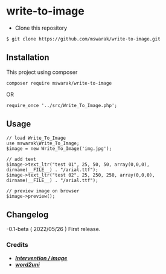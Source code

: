 # write-to-image
- Clone this repository
```
$ git clone https://github.com/mswarak/write-to-image.git
```

## Installation
This project using composer
```
composer require mswarak/write-to-image
```

OR

```
require_once '../src/Write_To_Image.php';
```

## Usage
```
// load Write_To_Image
use mswarak\Write_To_Image;
$image = new Write_To_Image('img.jpg');

// add text
$image->text_ltr("test 01", 25, 50, 50, array(0,0,0), dirname(__FILE__) . "/arial.ttf");
$image->text_ltr("test 02", 25, 250, 250, array(0,0,0), dirname(__FILE__) . "/arial.ttf");

// preview image on browser
$image->preview();
```

## Changelog
-0.1-beta ( 2022/05/26 )
First release.

### Credits
- [***Intervention / image***](https://github.com/Intervention/image)
- [***word2uni***](https://github.com/Null78/word2uni/blob/main/word2uni.php)
